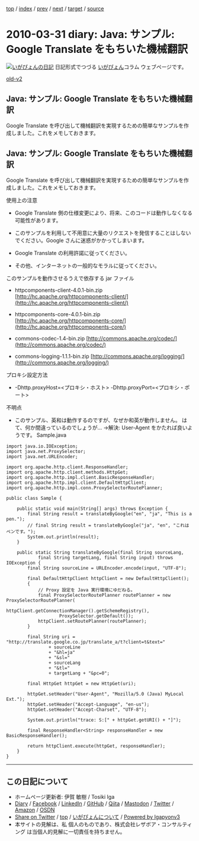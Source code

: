 [top](../index.html) 
 / [index](index.html) 
 / [prev](ig100328.html) 
 / [next](ig100404.html) 
 / [target](https://www.igapyon.jp/igapyon/diary/2010/ig100331.html) 
 / [source](https://github.com/igapyon/diary/blob/master/2010/ig100331.src.md) 

2010-03-31 diary: Java: サンプル: Google Translate をもちいた機械翻訳
=====================================================================================================
[![いがぴょんの日記](https://www.igapyon.jp/igapyon/diary/images/iga200306s.jpg "いがぴょん")](https://www.igapyon.jp/igapyon/diary/memo/memoigapyon.html) 日記形式でつづる [いがぴょん](https://www.igapyon.jp/igapyon/diary/memo/memoigapyon.html)コラム ウェブページです。

[old-v2](ig100331-orig.html)

## Java: サンプル: Google Translate をもちいた機械翻訳

Google Translate を呼び出して機械翻訳を実現するための簡単なサンプルを作成しました。これをメモしておきます。


## Java: サンプル: Google Translate をもちいた機械翻訳

Google Translate を呼び出して機械翻訳を実現するための簡単なサンプルを作成しました。これをメモしておきます。

使用上の注意

* Google Translate 側の仕様変更により、将来、このコードは動作しなくなる可能性があります。
  
* このサンプルを利用して不用意に大量のリクエストを発信することはしないでください。Google さんに迷惑がかかってしまいます。
  
* Google Translate の利用許諾に従ってください。
  
* その他、インターネットの一般的なモラルに従ってください。

このサンプルを動作させるうえで依存する jar ファイル

* httpcomponents-client-4.0.1-bin.zip
  [http://hc.apache.org/httpcomponents-client/](http://hc.apache.org/httpcomponents-client/)
  
* httpcomponents-core-4.0.1-bin.zip
  [http://hc.apache.org/httpcomponents-core/](http://hc.apache.org/httpcomponents-core/)
  
* commons-codec-1.4-bin.zip
  [http://commons.apache.org/codec/](http://commons.apache.org/codec/)
  
* commons-logging-1.1.1-bin.zip
  [http://commons.apache.org/logging/](http://commons.apache.org/logging/)

プロキシ設定方法

* -Dhttp.proxyHost=<プロキシ・ホスト> -Dhttp.proxyPort=<プロキシ・ポート>

不明点

* このサンプル、英和は動作するのですが、なぜか和英が動作しません。
  はて、何か間違っているのでしょうが…
  →解決: User-Agent をかたれば良いようです。
Sample.java

```
import java.io.IOException;
import java.net.ProxySelector;
import java.net.URLEncoder;

import org.apache.http.client.ResponseHandler;
import org.apache.http.client.methods.HttpGet;
import org.apache.http.impl.client.BasicResponseHandler;
import org.apache.http.impl.client.DefaultHttpClient;
import org.apache.http.impl.conn.ProxySelectorRoutePlanner;

public class Sample {

    public static void main(String[] args) throws Exception {
        final String result = translateByGoogle("en", "ja", "This is a pen.");
        // final String result = translateByGoogle("ja", "en", "これはペンです。");
        System.out.println(result);
    }

    public static String translateByGoogle(final String sourceLang,
            final String targetLang, final String input) throws IOException {
        final String sourceLine = URLEncoder.encode(input, "UTF-8");

        final DefaultHttpClient httpClient = new DefaultHttpClient();
        {
            // Proxy 設定を Java 実行環境にゆだねる。
            final ProxySelectorRoutePlanner routePlanner = new ProxySelectorRoutePlanner(
                    httpClient.getConnectionManager().getSchemeRegistry(),
                    ProxySelector.getDefault());
            httpClient.setRoutePlanner(routePlanner);
        }

        final String uri = "http://translate.google.co.jp/translate_a/t?client=t&text="
                + sourceLine
                + "&hl=ja"
                + "&sl="
                + sourceLang
                + "&tl="
                + targetLang + "&pc=0";

        final HttpGet httpGet = new HttpGet(uri);

        httpGet.setHeader("User-Agent", "Mozilla/5.0 (Java) MyLocal Ext.");
        httpGet.setHeader("Accept-Language", "en-us");
        httpGet.setHeader("Accept-Charset", "UTF-8");

        System.out.println("trace: S:[" + httpGet.getURI() + "]");

        final ResponseHandler<String> responseHandler = new BasicResponseHandler();

        return httpClient.execute(httpGet, responseHandler);
    }
}
```


----------------------------------------------------------------------------------------------------

## この日記について

* ホームページ更新者: 伊賀 敏樹 / Tosiki Iga
* [Diary](https://www.igapyon.jp/igapyon/diary/) / [Facebook](https://www.facebook.com/igapyon) / [LinkedIn](https://www.linkedin.com/in/toshikiiga) / [GitHub](https://github.com/igapyon) / [Qiita](https://qiita.com/igapyon) / [Mastodon](https://social.vivaldi.net/@igapyon) / [Twitter](https://twitter.com/ToshikiIga) / [Amazon](https://www.amazon.co.jp/%E4%BC%8A%E8%B3%80-%E6%95%8F%E6%A8%B9/e/B004LTQWCQ) / [OSDN](https://ja.osdn.net/users/iga/)
* [Share on Twitter](https://twitter.com/intent/tweet?hashtags=igapyon%2Cdiary%2C%E3%81%84%E3%81%8C%E3%81%B4%E3%82%87%E3%82%93&text=Java%3A+%E3%82%B5%E3%83%B3%E3%83%97%E3%83%AB%3A+Google+Translate+%E3%82%92%E3%82%82%E3%81%A1%E3%81%84%E3%81%9F%E6%A9%9F%E6%A2%B0%E7%BF%BB%E8%A8%B3&url=https%3A%2F%2Fwww.igapyon.jp%2Figapyon%2Fdiary%2F2010%2Fig100331.html) / [top](../index.html) / [いがぴょんについて](https://www.igapyon.jp/igapyon/diary/memo/memoigapyon.html) / [Powered by Igapyonv3](https://github.com/igapyon/igapyonv3)
* 本サイトの見解は、私 個人のものであり、株式会社レザボア・コンサルティング は当個人的見解に一切責任を持ちません。 
